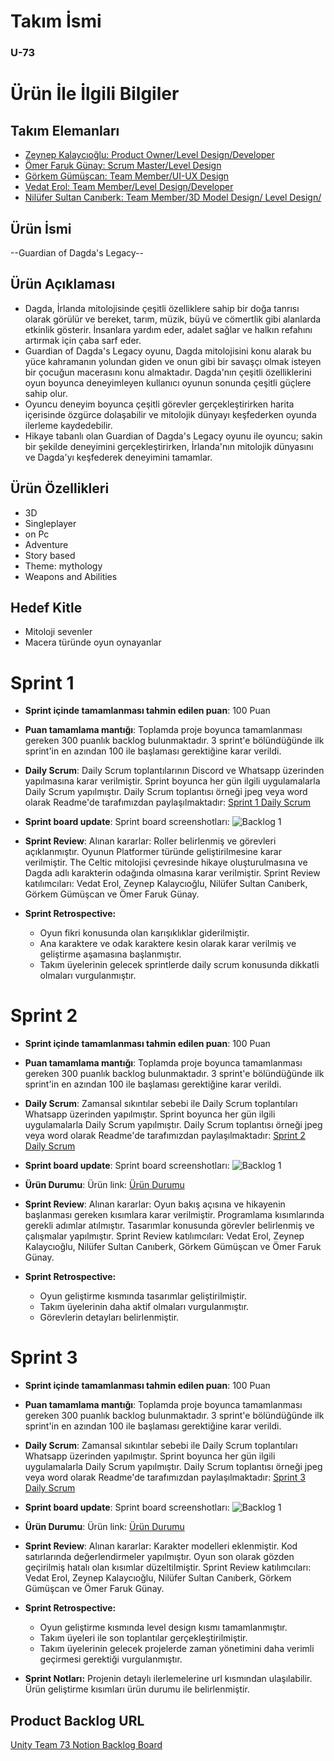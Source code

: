 # **Takım İsmi**

### **U-73**

# Ürün İle İlgili Bilgiler

## Takım Elemanları

- [Zeynep Kalaycıoğlu: Product Owner/Level Design/Developer](https://www.linkedin.com/in/zeynep-kalaycioglu/)
- [Ömer Faruk Günay: Scrum Master/Level Design](https://www.linkedin.com/in/ofarukgunay/)
- [Görkem Gümüşcan: Team Member/UI-UX Design](https://www.linkedin.com/in/g%C3%B6rkem-g%C3%BCm%C3%BC%C5%9Fcan/)
- [Vedat Erol: Team Member/Level Design/Developer](https://www.linkedin.com/in/vedat-erol-eem/)
- [Nilüfer Sultan Canıberk: Team Member/3D Model Design/ Level Design/](https://www.linkedin.com/in/nil%C3%BCfer-sultan-can%C4%B1berk-51450b213/)

## Ürün İsmi

--Guardian of Dagda's Legacy--

## Ürün Açıklaması

- Dagda, İrlanda mitolojisinde çeşitli özelliklere sahip bir doğa tanrısı olarak görülür ve bereket, tarım, müzik, büyü ve cömertlik gibi alanlarda etkinlik gösterir. İnsanlara yardım eder, adalet sağlar ve halkın refahını artırmak için çaba sarf eder.
- Guardian of Dagda's Legacy oyunu, Dagda mitolojisini konu alarak bu yüce kahramanın yolundan giden ve onun gibi bir savaşçı olmak isteyen bir çocuğun macerasını konu almaktadır. Dagda'nın çeşitli özelliklerini oyun boyunca deneyimleyen kullanıcı oyunun sonunda çeşitli güçlere sahip olur.
- Oyuncu deneyim boyunca çeşitli görevler gerçekleştirirken harita içerisinde özgürce dolaşabilir ve mitolojik dünyayı keşfederken oyunda ilerleme kaydedebilir.
- Hikaye tabanlı olan Guardian of Dagda's Legacy oyunu ile oyuncu; sakin bir şekilde deneyimini gerçekleştirirken, İrlanda'nın mitolojik dünyasını ve Dagda'yı keşfederek deneyimini tamamlar.

## Ürün Özellikleri

- 3D
- Singleplayer
- on Pc
- Adventure
- Story based
- Theme: mythology
- Weapons and Abilities

## Hedef Kitle

- Mitoloji sevenler
- Macera türünde oyun oynayanlar 


# Sprint 1

- **Sprint içinde tamamlanması tahmin edilen puan**: 100 Puan


- **Puan tamamlama mantığı**: Toplamda proje boyunca tamamlanması gereken 300 puanlık backlog bulunmaktadır. 3 sprint'e bölündüğünde ilk sprint'in en azından 100 ile başlaması gerektiğine karar verildi.


- **Daily Scrum**: Daily Scrum toplantılarının Discord ve Whatsapp üzerinden yapılmasına karar verilmiştir. Sprint boyunca her gün ilgili uygulamalarla Daily Scrum yapılmıştır. Daily Scrum toplantısı örneği jpeg veya word olarak Readme'de tarafımızdan paylaşılmaktadır: [Sprint 1 Daily Scrum](https://github.com/ofarukgunay/U-73/tree/main/WhatsApp%20Chat%20-%20U-73)


- **Sprint board update**: Sprint board screenshotları: 
![Backlog 1](https://cdn.discordapp.com/attachments/1114497042014797874/1120093934702571651/image.png)


- **Sprint Review**: 
Alınan kararlar: Roller belirlenmiş ve görevleri açıklanmıştır. Oyunun Platformer türünde geliştirilmesine karar verilmiştir. The Celtic mitolojisi çevresinde hikaye oluşturulmasına ve Dagda adlı karakterin odağında olmasına karar verilmiştir. Sprint Review katılımcıları: Vedat Erol, Zeynep Kalaycıoğlu, Nilüfer Sultan Canıberk, Görkem Gümüşcan ve Ömer Faruk Günay.

- **Sprint Retrospective:**
  - Oyun fikri konusunda olan karışıklıklar giderilmiştir.
  - Ana karaktere ve odak karaktere kesin olarak karar verilmiş ve geliştirme aşamasına başlanmıştır.
  - Takım üyelerinin gelecek sprintlerde daily scrum konusunda dikkatli olmaları vurgulanmıştır.


# Sprint 2

- **Sprint içinde tamamlanması tahmin edilen puan**: 100 Puan


- **Puan tamamlama mantığı**: Toplamda proje boyunca tamamlanması gereken 300 puanlık backlog bulunmaktadır. 3 sprint'e bölündüğünde ilk sprint'in en azından 100 ile başlaması gerektiğine karar verildi.


- **Daily Scrum**: Zamansal sıkıntılar sebebi ile Daily Scrum toplantıları Whatsapp üzerinden yapılmıştır. Sprint boyunca her gün ilgili uygulamalarla Daily Scrum yapılmıştır. Daily Scrum toplantısı örneği jpeg veya word olarak Readme'de tarafımızdan paylaşılmaktadır: [Sprint 2 Daily Scrum](https://github.com/ofarukgunay/U-73/tree/main/WhatsApp%20Chat%20-%20U-73)


- **Sprint board update**: Sprint board screenshotları:
![Backlog 1](https://cdn.discordapp.com/attachments/1114497042014797874/1125388056791355453/image.png)


- **Ürün Durumu**: Ürün link:
[Ürün Durumu](https://drive.google.com/drive/folders/1Mbi0eSLrnbExKW5k5PNkkybtyC07XBLF?usp=sharing)


- **Sprint Review**: 
Alınan kararlar: Oyun bakış açısına ve hikayenin başlanması gereken kısımlara karar verilmiştir. Programlama kısımlarında gerekli adımlar atılmıştır. Tasarımlar konusunda görevler belirlenmiş ve çalışmalar yapılmıştır. Sprint Review katılımcıları: Vedat Erol, Zeynep Kalaycıoğlu, Nilüfer Sultan Canıberk, Görkem Gümüşcan ve Ömer Faruk Günay.


- **Sprint Retrospective:**
  - Oyun geliştirme kısmında tasarımlar geliştirilmiştir.
  - Takım üyelerinin daha aktif olmaları vurgulanmıştır.
  - Görevlerin detayları belirlenmiştir.

 
# Sprint 3

- **Sprint içinde tamamlanması tahmin edilen puan**: 100 Puan


- **Puan tamamlama mantığı**: Toplamda proje boyunca tamamlanması gereken 300 puanlık backlog bulunmaktadır. 3 sprint'e bölündüğünde ilk sprint'in en azından 100 ile başlaması gerektiğine karar verildi.


- **Daily Scrum**: Zamansal sıkıntılar sebebi ile Daily Scrum toplantıları Whatsapp üzerinden yapılmıştır. Sprint boyunca her gün ilgili uygulamalarla Daily Scrum yapılmıştır. Daily Scrum toplantısı örneği jpeg veya word olarak Readme'de tarafımızdan paylaşılmaktadır: [Sprint 3 Daily Scrum](https://github.com/ofarukgunay/U-73/tree/main/WhatsApp%20Chat%20-%20U-73)


- **Sprint board update**: Sprint board screenshotları:
![Backlog 1](https://cdn.discordapp.com/attachments/1129892613365969019/1129894255700226109/Ekran_goruntusu_2023-07-16_005550.png)



- **Ürün Durumu**: Ürün link:
[Ürün Durumu](https://drive.google.com/drive/folders/1vfsFCCxV1pfEMTmzTu0G7NBO82sWoj3s?usp=sharing)



- **Sprint Review**: 
Alınan kararlar: Karakter modelleri eklenmiştir. Kod satırlarında değerlendirmeler yapılmıştır. Oyun son olarak gözden geçirilmiş hatalı olan kısımlar düzeltilmiştir. Sprint Review katılımcıları: Vedat Erol, Zeynep Kalaycıoğlu, Nilüfer Sultan Canıberk, Görkem Gümüşcan ve Ömer Faruk Günay.


- **Sprint Retrospective:**
  - Oyun geliştirme kısmında level design kısmı tamamlanmıştır.
  - Takım üyeleri ile son toplantılar gerçekleştirilmiştir.
  - Takım üyelerinin gelecek projelerde zaman yönetimini daha verimli geçirmesi gerektiği vurgulanmıştır. 
 

- **Sprint Notları:**
Projenin detaylı ilerlemelerine url kısmından ulaşılabilir. Ürün geliştirme kısımları ürün durumu ile belirlenmiştir.

## Product Backlog URL
[Unity Team 73 Notion Backlog Board](https://www.notion.so/c64da3b5f47f4b048860a4c69e4231f0?v=ce8559a7211644cca25080988ec8f154&pvs=4) 
